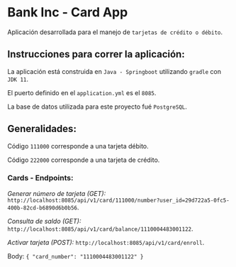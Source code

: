 # Bank Inc - Card App

Aplicación desarrollada para el manejo de `tarjetas de crédito o débito`.

## Instrucciones para correr la aplicación:

La aplicación está construida en `Java - Springboot` utilizando `gradle` con `JDK 11`.

El puerto definido en el `application.yml` es el  `8085`.

La base de datos utilizada para este proyecto fué `PostgreSQL`.

## Generalidades:

Código `111000` corresponde a una tarjeta débito.

Código `222000` corresponde a una tarjeta de crédito.

### Cards - Endpoints:

*Generar número de tarjeta (GET):* `http://localhost:8085/api/v1/card/111000/number?user_id=29d722a5-0fc5-400b-82cd-b6890d6b0b56`.

*Consulta de saldo (GET):* `http://localhost:8085/api/v1/card/balance/1110004483001122`.

*Activar tarjeta (POST):* `http://localhost:8085/api/v1/card/enroll`.

Body: 
`
  {
    "card_number": "1110004483001122"
  }
`
